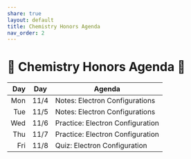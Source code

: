 ```yaml
---
share: true
layout: default
title: Chemistry Honors Agenda
nav_order: 2
---
```

# 🧪 Chemistry Honors Agenda 🥽

| Day | Day  | Agenda                           |
| ---:|:----:| -------------------------------- |
| Mon | 11/4 | Notes: Electron Configurations   |
| Tue | 11/5 | Notes: Electron Configurations   |
| Wed | 11/6 | Practice: Electron Configuration |
| Thu | 11/7 | Practice: Electron Configuration |
| Fri | 11/8 | Quiz: Electron Configuration     |
